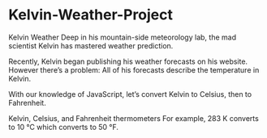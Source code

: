 # Kelvin-Weather-Project

Kelvin Weather
Deep in his mountain-side meteorology lab, the mad scientist Kelvin has mastered weather prediction.

Recently, Kelvin began publishing his weather forecasts on his website. However there’s a problem: All of his forecasts describe the temperature in Kelvin.

With our knowledge of JavaScript, let’s convert Kelvin to Celsius, then to Fahrenheit.

Kelvin, Celsius, and Fahrenheit thermometers
For example, 283 K converts to 10 °C which converts to 50 °F.

